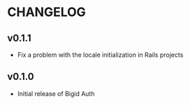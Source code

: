 # CHANGELOG

## v0.1.1

* Fix a problem with the locale initialization in Rails projects

## v0.1.0

* Initial release of Bigid Auth
